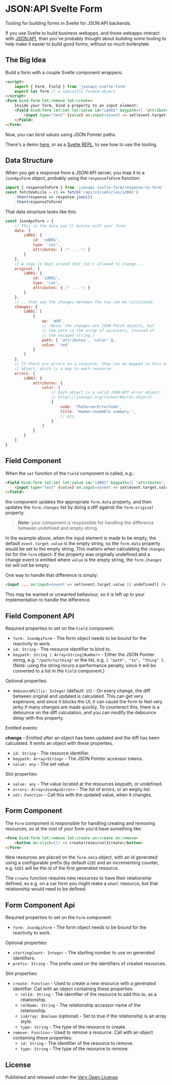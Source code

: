 # JSON:API Svelte Form

Tooling for building forms in Svelte for JSON:API backends.

If you use Svelte to build business webapps, and those webapps interact
with [JSON:API](https://jsonapi.org/), than you've probably thought about
building some tooling to help make it easier to build good forms, without
so much boilerplate.

## The Big Idea

Build a form with a couple Svelte component wrappers:

```html
<script>
	import { Form, Field } from 'jsonapi-svelte-form'
	export let form // a specially formed object
</script>
<Form bind:form let:remove let:create>
	Inside your form, bind a property to an input element:
	<Field bind:form let:set let:value id="id001" keypath={[ 'attributes', 'color' ]}>
		<input type="text" {value} on:input={event => set(event.target.value)} />
	</Field>
</Form>
```

Now, you can bind values using JSON Pointer paths.

There's a demo [here](https://saibotsivad.github.io/jsonapi-svelte-form/), or as a
[Svelte REPL](https://svelte.dev/repl/ca6db8ec270d4f5c9f8cd679592e8441?version=3.43.0),
to see how to use the tooling.

## Data Structure

When you get a response from a JSON:API server, you map it to a `JsonApiForm`
object, probably using the `responseToForm` function:

```js
import { responseToForm } from 'jsonapi-svelte-form/response-to-form'
const fetchVehicle = () => fetch('/api/v1/vehicles/id001')
	.then(response => response.json())
	.then(responseToForm)
```

That data structure looks like this:

```js
const JsonApiForm = {
	// This is the data you'll mutate with your form:
	data: {
		id001: {
			id: 'id001',
			type: 'car',
			attributes: { /* ... */ }
		}
	},
	// A copy is kept around that isn't allowed to change...
	original: {
		id001: {
			id: 'id001',
			type: 'car',
			attributes: { /* ... */ }
		}
	},
	// ...that way the changes between the two can be calculated:
	changes: {
		id001: [
			{
				op: 'add',
				// (Note: the changes are JSON Patch objects, but
				// the path is the array of accessors, instead of
				// the escaped string.)
				path: [ 'attributes', 'color' ],
				value: 'red'
			}
		]
	},
	// If there are errors on a response, they can be mapped to this error
	// object, which is a map to each resource:
	errors: {
		id001: {
			attributes: {
				color: [
					// Each object is a valid JSON:API error object:
					// https://jsonapi.org/format/#error-objects
					{
						code: 'TheServerErrorCode',
						title: 'Human-readable summary.',
						// etc.
					}
				]
			}
		}
	}
}
```

## Field Component

When the `set` function of the `Field` component is called, e.g.:

```html
<Field bind:form let:set let:value id="id001" keypath={[ 'attributes', 'color' ]}>
	<input type="text" {value} on:input={event => set(event.target.value)} />
</Field>
```

the component updates the appropriate `form.data` property, and then updates the `form.changes` list
by doing a diff against the `form.original` property.

> **Note:** your component is responsible for handling the difference between undefined and empty-string.

In the example above, when the input element is made to be empty, the default `event.target.value`
is the empty string, so the `form.data` property would be set to the empty string. This matters when
calculating the `changes` list for the `form` object: if the property was originally  undefined and
a change event is emitted where `value` is the empty string, the `form.changes` list will not be empty.

One way to handle that difference is simply:

```html
<input ... on:input={event => set(event.target.value || undefined)} />
```

This may be wanted or unwanted behaviour, so it is left up to your implementation to handle the difference.

## Field Component API

Required properties to set on the `Field` component:

* `form: JsonApiForm` - The form object needs to be bound for the reactivity to work.
* `id: String` - The resource identifier to bind to.
* `keypath: String | Array<String|Number>` - Either the JSON Pointer string, e.g. `"/path/to/thing"` or
  the list, e.g. `[ "path", "to", "thing" ]`. (Note: using the string incurs a performance penalty, since
  it will be converted to a list in the `Field` component.)

Optional properties:

* `debounceMillis: Integer` (default: `15`) - On every change, the diff between original and updated
  is calculated. This can get very expensive, and since it blocks the UI, it can cause the form to
  feel very jerky if many changes are made quickly. To counteract this, there is a debounce on the
  diff calculation, and you can modify the debounce delay with this property.

Emitted events:

**change** - Emitted after an object has been updated and the diff has been calculated. It emits an
object with these properties.

* `id: String` - The resource identifier.
* `keypath: Array<String>` - The JSON Pointer accessor tokens.
* `value: any` - The set value.

Slot properties:

* `value: any` - The value located at the resources keypath, or undefined.
* `errors: Array<JsonApiError>` - The list of errors, or an empty list.
* `set: Function` - Call this with the updated value, when it changes.

## Form Component

The `Form` component is responsible for handling creating and removing resources, so
at the root of your form you'd have something like:

```html
<Form bind:form let:remove let:create on:create on:remove>
	<button on:click={() => create(resource)}Create</button>
</Form>
```

New resources are placed on the `form.data` object, with an id generated using
a configurable prefix (by default `GID`) and an incrementing counter, e.g. `GID1`
will be the id of the first generated resource.

The `create` function requires new resources to have their relationship defined,
so e.g. on a car form you might make a `wheel` resource, but that relationship would
need to be defined.

## Form Component Api

Required properties to set on the `Form` component:

* `form: JsonApiForm` - The form object needs to be bound for the reactivity to work.

Optional properties:

* `startingCount: Integer` - The starting number to use on generated identifiers.
* `prefix: String` - The prefix used on the identifiers of created resources.

Slot properties:

* `create: Function` - Used to create a new resource with a generated identifier. Call with
  an object containing these properties:
  * `relId: String` - The identifier of the resource to add this to, as a relationship.
  * `relName: String` - The relationship accessor name of the relationship.
  * `isArray: Boolean` (optional) - Set to true if the relationship is an array style.
  * `type: String` - The type of the resource to create.
* `remove: Function` - Used to remove a resource. Call with an object containing these properties:
  * `id: String` - The identifier of the resource to remove.
  * `type: String` - The type of the resource to remove.

## License

Published and released under the [Very Open License](http://veryopenlicense.com).
